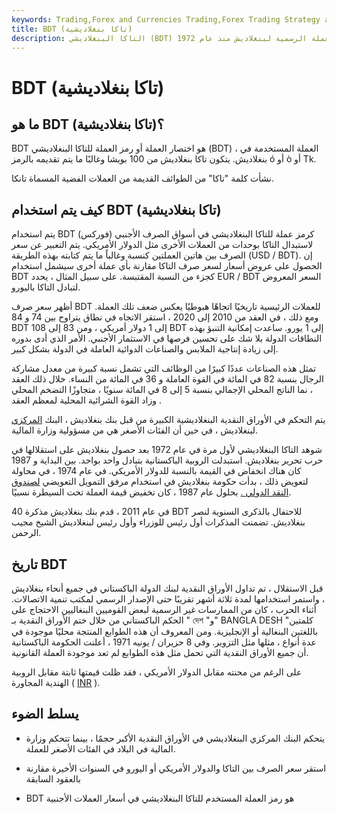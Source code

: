 ```yaml
---
keywords: Trading,Forex and Currencies Trading,Forex Trading Strategy and Education,Strategy and Education
title: BDT (تاكا بنغلاديشية)
description: التاكا البنغلاديشي (BDT) هو العملة الرسمية لبنغلاديش منذ عام 1972.
---
```


# BDT (تاكا بنغلاديشية)
## ما هو BDT (تاكا بنغلاديشية)؟

BDT هو اختصار العملة أو رمز العملة للتاكا البنغلاديشي (BDT) ، العملة المستخدمة في بنغلاديش. يتكون تاكا بنغلاديش من 100 بويشا وغالبًا ما يتم تقديمه بالرمز ó أو ò أو Tk.

نشأت كلمة "تاكا" من الطوائف القديمة من العملات الفضية المسماة تانكا.

## كيف يتم استخدام BDT (تاكا بنغلاديشية)

يتم استخدام BDT كرمز عملة للتاكا البنغلاديشي في أسواق الصرف الأجنبي (فوركس) لاستبدال التاكا بوحدات من العملات الأخرى مثل الدولار الأمريكي. يتم التعبير عن سعر الصرف بين هاتين العملتين كنسبة وغالباً ما يتم كتابته بهذه الطريقة (USD / BDT). إن الحصول على عروض أسعار لسعر صرف التاكا مقارنة بأي عملة أخرى سيشمل استخدام BDT كجزء من النسبة المقتبسة. على سبيل المثال ، يحدد EUR / BDT السعر المعروض لتبادل التاكا باليورو.

أظهر سعر صرف BDT للعملات الرئيسية تاريخيًا اتجاهًا هبوطيًا يعكس ضعف تلك العملة. ومع ذلك ، في العقد من 2010 إلى 2020 ، استقر الاتجاه في نطاق يتراوح بين 74 و 84 BDT إلى 1 دولار أمريكي ، ومن 83 إلى 108 BDT إلى 1 يورو. ساعدت إمكانية التنبؤ بهذه النطاقات الدولة بلا شك على تحسين فرصها في الاستثمار الأجنبي. الأمر الذي أدى بدوره إلى زيادة إنتاجية الملابس والصناعات الدوائية العاملة في الدولة بشكل كبير.

تمثل هذه الصناعات عددًا كبيرًا من الوظائف التي تشمل نسبة كبيرة من معدل مشاركة الرجال بنسبة 82 في المائة في القوة العاملة و 36 في المائة من النساء. خلال ذلك العقد ، نما الناتج المحلي الإجمالي بنسبة 5 إلى 8 في المائة سنويًا ، متجاوزًا التضخم المحلي وزاد القوة الشرائية المحلية لمعظم العقد .

يتم التحكم في الأوراق النقدية البنغلاديشية الكبيرة من قبل بنك بنغلاديش ، البنك [المركزي](/centralbank) لبنغلاديش ، في حين أن الفئات الأصغر هي من مسؤولية وزارة المالية.

شوهد التاكا البنغلاديشي لأول مرة في عام 1972 بعد حصول بنغلاديش على استقلالها في حرب تحرير بنغلاديش. استبدلت الروبية الباكستانية بتبادل واحد بواحد. بين البداية و 1987 كان هناك انخفاض في القيمة بالنسبة للدولار الأمريكي. في عام 1974 ، في محاولة لتعويض ذلك ، بدأت حكومة بنغلاديش في استخدام مرفق التمويل التعويضي [لصندوق النقد الدولي .](/imf) بحلول عام 1987 ، كان تخفيض قيمة العملة تحت السيطرة نسبيًا.

في عام 2011 ، قدم بنك بنغلاديش مذكرة 40 BDT للاحتفال بالذكرى السنوية لنصر بنغلاديش. تضمنت المذكرات أول رئيس للوزراء وأول رئيس لبنغلاديش الشيخ مجيب الرحمن.

## تاريخ BDT

قبل الاستقلال ، تم تداول الأوراق النقدية لبنك الدولة الباكستاني في جميع أنحاء بنغلاديش ، واستمر استخدامها لمدة ثلاثة أشهر تقريبًا حتى الإصدار الرسمي لمكتب تنمية الاتصالات. أثناء الحرب ، كان من الممارسات غير الرسمية لبعض القوميين البنغاليين الاحتجاج على الحكم الباكستاني من خلال ختم الأوراق النقدية بـ " দেশ "و" BANGLA DESH "كلمتين باللغتين البنغالية أو الإنجليزية. ومن المعروف أن هذه الطوابع المنتجة محليًا موجودة في عدة أنواع ، مثلها مثل التزوير. وفي 8 حزيران / يونيه 1971 ، أعلنت الحكومة الباكستانية أن جميع الأوراق النقدية التي تحمل مثل هذه الطوابع لم تعد موجودة العملة القانونية.

على الرغم من محنته مقابل الدولار الأمريكي ، فقد ظلت قيمتها ثابتة مقابل الروبية الهندية المجاورة ( [INR](/inr) ).

## يسلط الضوء

- يتحكم البنك المركزي البنغلاديشي في الأوراق النقدية الأكبر حجمًا ، بينما تتحكم وزارة المالية في البلاد في الفئات الأصغر للعملة.

- استقر سعر الصرف بين التاكا والدولار الأمريكي أو اليورو في السنوات الأخيرة مقارنة بالعقود السابقة

- BDT هو رمز العملة المستخدم للتاكا البنغلاديشي في أسعار العملات الأجنبية

